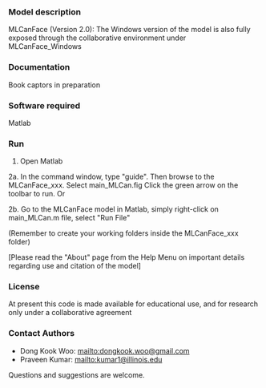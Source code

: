 ### Model description
MLCanFace (Version 2.0): The Windows version of the model is also fully exposed through the collaborative environment under MLCanFace_Windows 


### Documentation
Book captors in preparation


### Software required
Matlab


### Run

1. Open Matlab

2a. In the command window, type "guide". Then browse to the MLCanFace_xxx. Select main_MLCan.fig
Click the green arrow on the toolbar to run. Or

2b. Go to the MLCanFace model in Matlab, simply right-click on main_MLCan.m file, select "Run File"

(Remember to create your working folders inside the MLCanFace_xxx folder)

[Please read the "About" page from the Help Menu on important details regarding use and citation of the model]


### License
At present this code is made available for educational use, and for research only under a collaborative agreement


### Contact Authors
* Dong Kook Woo: <mailto:dongkook.woo@gmail.com>
* Praveen Kumar: <mailto:kumar1@illinois.edu>

Questions and suggestions are welcome.